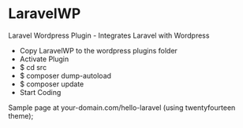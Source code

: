 LaravelWP
=========

Laravel Wordpress Plugin - Integrates Laravel with Wordpress

* Copy LaravelWP to the wordpress plugins folder
* Activate Plugin
* $ cd src
* $ composer dump-autoload
* $ composer update
* Start Coding

Sample page at your-domain.com/hello-laravel (using twentyfourteen theme);


